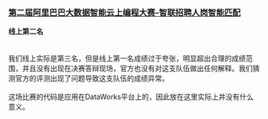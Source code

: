 ### [第二届阿里巴巴大数据智能云上编程大赛-智联招聘人岗智能匹配](https://tianchi.aliyun.com/competition/entrance/231728/introduction)
**线上第二名**<br/>
<br/><br/>
我们线上实际是第三名，但是线上第一名成绩过于夸张，明显超出合理的成绩范围，并且没有出现在决赛答辩现场，官方也没有对这支队伍做出任何解释。我们猜测官方的评测出现了问题导致这支队伍的成绩异常。<br/><br/>
这场比赛的代码是应用在DataWorks平台上的，因此放在这里实际上并没有什么意义。<br/>
